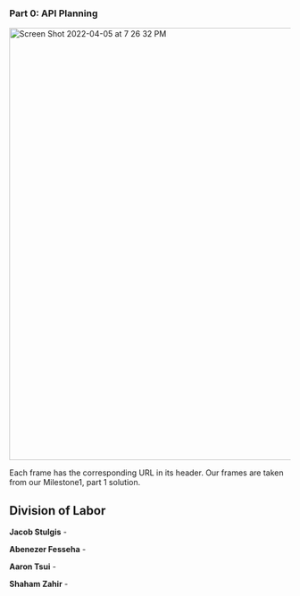### Part 0: API Planning

<img width="774" alt="Screen Shot 2022-04-05 at 7 26 32 PM" src="https://user-images.githubusercontent.com/77024369/161867114-b3203ace-8151-4ee8-9c02-83d3d6e6f421.png">

Each frame has the corresponding URL in its header. Our frames are taken from our Milestone1, part 1 solution. 


## Division of Labor

**Jacob Stulgis** -

**Abenezer Fesseha** -

**Aaron Tsui** - 

**Shaham Zahir** - 
